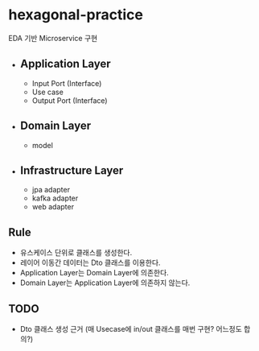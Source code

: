 # hexagonal-practice

EDA 기반 Microservice 구현

- ## Application Layer
    - Input Port (Interface)
    - Use case
    - Output Port (Interface)
- ## Domain Layer
    - model

- ## Infrastructure Layer
    - jpa adapter
    - kafka adapter
    - web adapter

## Rule

- 유스케이스 단위로 클래스를 생성한다.
- 레이어 이동간 데이터는 Dto 클래스를 이용한다.
- Application Layer는 Domain Layer에 의존한다.
- Domain Layer는 Application Layer에 의존하지 않는다.

## TODO

- Dto 클래스 생성 근거 (매 Usecase에 in/out 클래스를 매번 구현? 어느정도 합의?)
